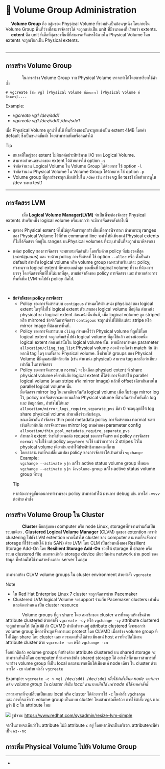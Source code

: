 # 🔧 Volume Group Administration

&emsp; **Volume Group**
คือ กลุ่มของ Physical Volume ที่รวมกันเป็นก้อนๆหนึ่ง โดยภายใน Volume Group พื้นที่ว่างที่สามารจัดสรรได้
จะถูกเเบ่งเป็น unit ที่มีขนาดคงที่ เรียกว่า extents. </br>
&emsp; **extent** คือ unit ที่เล็กที่สุดของพื้นที่ที่สามารถจัดสรรได้ภายใน Physical Volume โดย extents จะถูกเรียกเป็น Physical extents. </br>
</br>

[//]: # ([![IMAGE ALT TEXT HERE]&#40;https://img.youtube.com/vi/YOUTUBE_VIDEO_ID_HERE/0.jpg&#41;]&#40;https://youtu.be/dQw4w9WgXcQ?si=vB-JQ1_cXYx51HBb&#41;)


<hr>

## การสร้าง Volume Group

&emsp; &emsp; &emsp; ในการสร้าง Volume Group จาก Physical Volume เราจะทำได้โดยการเรียกใช้คำสั่ง

    # vgcreate [ชื่อ vg] [Physical Volume ที่ต้องการ] [Physical Volume ที่ต้องการ]....

Example:

- _vgcreate vg1 /dev/sdd1_
- _vgcreate vg1 /dev/sdd1 /dev/sde1_

เมื่อ Physical Volume ถูกนำไปใช้ พื้นที่ว่างของมันจะถูกเเบ่งเป็น extent 4MB โดยค่า default ซึ่งเป็นขนาดขั้นต่ำ
โดยสามารถเพิ่มหรือลดค่าได้
> [!TIP]
> - ขนาดที่ใหญ่ของ extent ไม่มีผลต่อประสิทธิภาพ I/O ของ Logical Volume.
  >- สามารถกำหนดขนาดของ extent ได้ด้วยการใส่ option `-s`
> - จำกัดจำนวน Logical Volume ใน Volume Group ได้ด้วยการ ใช้ option `-l`
> - จำกัดจำนวน Physical Volume ใน Volume Group ได้ด้วยการ ใช้ option `-p`
> - Volume group ที่ภูกสร้างจะถูกเพิ่มเข้าไปใน `/dev` เช่น สร้าง vg ชื่อ test1 เมื่อทำการดูใน /dev จะพบ test1


<hr>

## การจัดสรร LVM

&emsp; &emsp; &emsp; เมื่อ **Logical Volume Manager(LVM)** จำเป็นที่จะต้องจัดสรร Physical extents สำหรับหนึ่ง logical
volume หรือมากกว่า จะมีการจัดสรรดังต่อไปนี้ </br>
- ชุดของ Physical extent ที่ไม่ได้ถูกจัดสรรถูกสร้างขึ้นเพื่อการพิจารณา ถ้าหากระบุ ranges ของ Physical Volume ไว้ที่ท้าย 
command line จะทำให้มีเพียงเเต่ Physical extents ที่ไม่ได้จัดสรร ที่อยู่ใน ranges บนPhysical volumes ที่ระบุเท่านั้นที่จะถูกนำมาพิจารณา</br>

- เเต่ละ policy ของการจัดสรร จะพยายามจัดลำดับ โดยเริ่มด้วย policy ที่เข้มงวดที่สุด (_contiguous_) และ จบด้วย policy 
การจัดสรรที่ ใช้ option `--alloc` หรือ ตั้งเป็นค่า default สำหรับ logical volume หรือ volume group เฉพาะสำหรับเเต่ละ policy, ทำงานจาก 
logical extent ที่หมายเลขต่ำสุด ของพื้นที่ logical volume ที่ว่าง ที่ต้องการบรรจุ โดยจัดสรรพื้นที่ให้ได้มากที่สุด, ตามข้อจำกัดของ policy การจัดสรร เเละ
ถ้าหากต้องการพื้นที่เพิ่ม LVM จะไปยัง policy ถัดไป.
</br>


- **ข้อจำกัดของ policy การจัดสรร**
  - Policy ของการจัดสรรเเบบ `contigous` กำหนดให้ตำเเหน่ง physical ของ logical extent ใดๆที่ไม่ใช่ logical extent ตัวเเรกของ logical volume ที่อยุ่ติด
ตำเเหน่ง physical ของ logical extent ก่อนหน้านั้นทันที, เมื่อ logical volume ถูก striped หรือ mirrored ข้อจำกัดการจัดสรร `contigous` จะถูกนำไปใช้กับเเต่ละ stripe หรือ mirror image ที่ต้องการพื้นที่.</br>
  - Policy ของการจัดสรรเเบบ `cling` กำหนดไว้ว่า Physical volume ที่ถูกใช้โดย logical extent จะถูกเพิ่มเข้าไปยัง logical volume ที่ถูกใช้เเล้ว
  อย่างน้อยหนึ่ง logical extent ก่อนหน้านั้นใน logical volume นั้น. หากมีการกำหนด parameter `allocation/cling_tag_list` Physical volume
  สองตัวจะถือว่า match กัน ถ้าหากมี tag ใดๆ บนทั้งสอง Physical volume. ซึ่งช่วยให้ groups ของ Physical Volume ที่มีคุณสมบัติคล้ายกัน (เช่น ตำเเหน่ง physical)
  สามารถ tag เเละถือว่าเทียบเท่ากัน ในการจัดสรร</br>
  - Policy ของการจัดสรรเเบบ `normal` จะไม่เลือก physiacl extent ที่ share physical volume เดียวกันกับ logical extent ที่ได้รับการจัดสรรให้ 
  parallel logical volume (คนละ stripe หรือ mirror image) เเล้วที่ offset เดียวกันภายใน parallel logical volume นั้น</br>
  มื่อจัดสรร mirror log ในเวลาเดียวกันกับ logical volume เพื่อเก็บข้อมูล mirror log ไว้, policy การจัดสรรจะพยายามเลือก Physical volume ที่ต่างกันสำหรับบันทึก log
  เเละ ข้อมูลก่อน, ถ้าทำไม่ได้เเละ `allocation/mirror_logs_require_separate_pvs` มีค่า 0 จะอนุญาติให้ log share physical volume ส่วนหนึ่งร่วมกับข้อมูล.</br>
    ขณะเดียวกัน ถ้าจัดสรร thin pool metadata policy การจัดสรรของ normal จะทำเช่นเดียวกันกับ การจัดสรรของ mirror log ตามค่าของ 
  parameter config `allocation/thin_pool_metadata_require_separate_pvs`
  - ถ้าหากมี extent ว่างที่เพียงพอต่อ request ของการจัดสรร เเต่ policy การจัดสรร `normal` จะไม่ใช้ เเต่  policy `anywhere` จะใช้ เเม้ว่าการวาง 2 stripes 
  ไว้ใน physical volume เดียวกันจะทำให้ประสิทธิภาพลดลงก็ตาม</br>
  - โดยเราสามารถที่จะเปลี่ยนเเปลง policy ของการจัดสรรได้ผ่านคำสั่ง `vgchange`</br>
  Example: </br>
  `vgchange --activate y|n` เเก้ไข active status volume group ทั้งหมด </br>
  `vgchange --activate y|n ชื่อvolume-group` เเก้ไข active status volume group ที่ระบุ </br>
  > [!TIP]
  > หากต้องการดูขั้นตอนการทำงานของ policy สามารถทำได้ ผ่านการ debug เช่น การใส่ `-vvvv` ต่อท้าย คำสั่ง
    
## การสร้าง Volume Group ใน Cluster
&emsp; &emsp; &emsp; **Cluster** คือกลุ่มของ computer หรือ node Linux, storageที่ทำงานร่วมกันเป็นระบบเดียว . **Clustered Logical Volume Manager** (CLVM)
ชุดของ extention การทำ clustering ไปยัง LVM extention พวกนี้ทำให้ cluster ของ computer สามารถที่จะจัดการ storage ที่ใช้ร่วมกันได้ (เช่น SAN) ด้วย LVM โดย CLM 
เป็นส่วนหนึ่งของ Resilient Storage Add-On โดย **Resilient Storage Add-On** ช่วยให้ storage ที่ share หรือ ระบบ clustered file สามารถเข้าถึง storage device 
เดียวกันผ่าน network ผ่าน pool ของ ข้อมูล ที่พร้อมให้ใช้งานสำหรับเเต่ละ server ในกลุ่ม</br>
</br>

สามารถสร้าง CLVM volume groups ใน cluster environment ด้วยคำสั่ง `vgcreate`
>[!NOTE]
> - ใน Red Hat Enterprise Linux 7 cluster จะถูกจัดการผ่าน Pacemaker
> - Clustered LVM logical Volume จะsupport ร่วมกับ Pacemaker clusters เท่านั้นเเละต้องกำหนด เป็น cluster resource

&emsp; &emsp; &emsp; Volume groups ที่ถูก share โดย สมาชิกของ cluster ควรที่จะถูกสร้างขึ้นด้วย attribute clustered ด้วยคำสั่ง `vgcreate -cy` หรือ `vgchange -cy`
attribute clustered จะถูกกำหนดให้ อัตโนมัติ ถ้า CLVMD กำลังทำงานอยู่
attribute clustered นี้จะบอกว่า volume group นี้ควรที่จะถูกจัดการเเละ protect โดย CLVMD
เมื่อสร้าง volume group ที่ไม่ได้ถูก share โดย cluster เเละ ควรมองเห็นได้ด้วยเพียงเเค่ host ควรที่จะปิดใช้งาน attribute cluster ด้วย `vgcreate -cn` หรือ `vgchange -cn`
</br>

โดยปกติเเล้ว volume groups ที่สร้างด้วย attribute clustered บน shared storage จะสามารถเห็นได้โดย computer ที่สามารถเข้าถึง shared storage ได้
อย่างไรก็ตามเราสามารถที่จะสร้าง volume group ที่เป็น local เเละสามารถเห็นได้เพียงเเค่ node เดียว ใน cluster ด้วยการใส่ `-cn` ต่อท้าย คำสั่ง `vgcreate`
</br>

Example: `vgcreate -c n vg1 /dev/sdd1 /dev/sde1` _เมื่อใช้คำสั่งนี้บน node จะทำการสร้าง volume group ใน cluster ที่เป็น local สามารถเห็นได้
เเค่ node ทีใช้งานคำสั่งนี้_
</br>

เราสามารถที่จะเปลี่ยนเป็นเเบบ local หรือ cluster ได้ด้วยการใช้ `-c` ในคำสั่ง `vgchange` </br>
เเละ การที่จะเช็คว่า volume group เป็นเเบบ cluster ไหมสามารถเช็คด้วย การใช้คำสั่ง vgs เเละดูว่า มี c ใน attribute ไหม</br>

   <img justify-content = "center" src = "https://www.redhat.com/sysadmin/sites/default/files/styles/embed_large/public/2021-04/3_vgs.png?itok=IzeTjCrc"></img>
  รูปจาก: https://www.redhat.com/sysadmin/resize-lvm-simple</br>

จากในภาพจะเห็นว่าใน attribute ไม่มี attribute `c` อยู่ โดยหากมีจะเป็นบริเวณ attributeจะมีค่าเป็น `wz--nc`

## การเพิ่ม Physical Volume ไปยัง Volume Group
<hr>

  -











[//]: # (Ref : https://www.thegeekdiary.com/vgchange-command-examples-in-linux/#google_vignette)

[//]: # (https://access.redhat.com/documentation/en-us/red_hat_enterprise_linux/7/html/logical_volume_manager_administration/vg_admin#LVM_allocation)
[//]: # (https://us.sios.com/linux-clustering/)
[//]: # (https://access.redhat.com/documentation/th-th/red_hat_enterprise_linux/6/html/logical_volume_manager_administration/lvm_cluster_overview)
[//]: # (https://access.redhat.com/documentation/en-us/red_hat_enterprise_linux/8/html/package_manifest/resilient-storage-addon)
[//]: # (    อาจเพิ้มให้ไปอ่านต่อในส่วนของนนท์ ****************************) 
    
    

[//]: # (- การเรียกใช้งานและผลลัพธ์ที่ได้)

[//]: # (- แต่ละ Command ที่เกี่ยวข้องนั้น มี Options หรือ Arguments อะไรที่ควรทราบ และได้อะไรออกมา)

[//]: # (- ตัวอย่าง Code การเรียกใช้งานที่ต้องการผลลัพธ์แบบต่างๆ)

[//]: # (- อภิปรายในเรื่องที่น่าสนใจ เช่น ข้อควรระวังในการใช้งาน, Bug, หรือช่องโหว่ ฯลฯ)

[//]: # (- อื่นๆที่น่าสนใจ)

[//]: # (<p style='color:red'>This is some red text.</p>)

